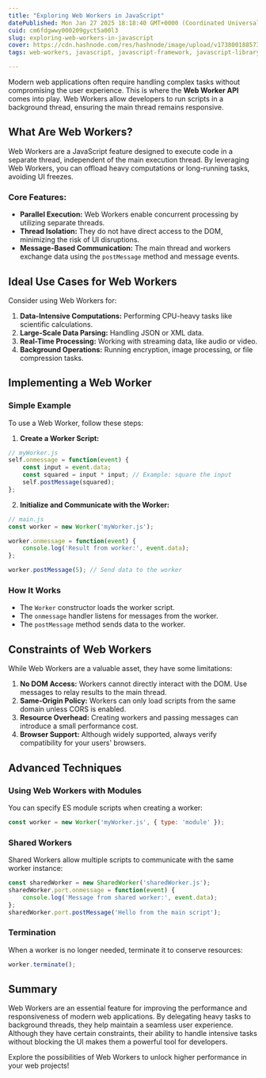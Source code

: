 ```yaml
---
title: "Exploring Web Workers in JavaScript"
datePublished: Mon Jan 27 2025 18:18:40 GMT+0000 (Coordinated Universal Time)
cuid: cm6fdgwwy000209gyct5a00l3
slug: exploring-web-workers-in-javascript
cover: https://cdn.hashnode.com/res/hashnode/image/upload/v1738001885730/f70f336a-d7a7-4928-97b8-2132745669e5.webp
tags: web-workers, javascript, javascript-framework, javascript-library, webworker

---
```


Modern web applications often require handling complex tasks without compromising the user experience. This is where the **Web Worker API** comes into play. Web Workers allow developers to run scripts in a background thread, ensuring the main thread remains responsive.

## What Are Web Workers?

Web Workers are a JavaScript feature designed to execute code in a separate thread, independent of the main execution thread. By leveraging Web Workers, you can offload heavy computations or long-running tasks, avoiding UI freezes.

### Core Features:
- **Parallel Execution:** Web Workers enable concurrent processing by utilizing separate threads.
- **Thread Isolation:** They do not have direct access to the DOM, minimizing the risk of UI disruptions.
- **Message-Based Communication:** The main thread and workers exchange data using the `postMessage` method and message events.

## Ideal Use Cases for Web Workers

Consider using Web Workers for:
1. **Data-Intensive Computations:** Performing CPU-heavy tasks like scientific calculations.
2. **Large-Scale Data Parsing:** Handling JSON or XML data.
3. **Real-Time Processing:** Working with streaming data, like audio or video.
4. **Background Operations:** Running encryption, image processing, or file compression tasks.

## Implementing a Web Worker

### Simple Example
To use a Web Worker, follow these steps:

1. **Create a Worker Script:**
```javascript
// myWorker.js
self.onmessage = function(event) {
    const input = event.data;
    const squared = input * input; // Example: square the input
    self.postMessage(squared);
};
```

2. **Initialize and Communicate with the Worker:**

```javascript
// main.js
const worker = new Worker('myWorker.js');

worker.onmessage = function(event) {
    console.log('Result from worker:', event.data);
};

worker.postMessage(5); // Send data to the worker
```

### How It Works
- The `Worker` constructor loads the worker script.
- The `onmessage` handler listens for messages from the worker.
- The `postMessage` method sends data to the worker.

## Constraints of Web Workers

While Web Workers are a valuable asset, they have some limitations:
1. **No DOM Access:** Workers cannot directly interact with the DOM. Use messages to relay results to the main thread.
2. **Same-Origin Policy:** Workers can only load scripts from the same domain unless CORS is enabled.
3. **Resource Overhead:** Creating workers and passing messages can introduce a small performance cost.
4. **Browser Support:** Although widely supported, always verify compatibility for your users' browsers.

## Advanced Techniques

### Using Web Workers with Modules
You can specify ES module scripts when creating a worker:
```javascript
const worker = new Worker('myWorker.js', { type: 'module' });
```

### Shared Workers
Shared Workers allow multiple scripts to communicate with the same worker instance:
```javascript
const sharedWorker = new SharedWorker('sharedWorker.js');
sharedWorker.port.onmessage = function(event) {
    console.log('Message from shared worker:', event.data);
};
sharedWorker.port.postMessage('Hello from the main script');
```

### Termination
When a worker is no longer needed, terminate it to conserve resources:
```javascript
worker.terminate();
```

## Summary

Web Workers are an essential feature for improving the performance and responsiveness of modern web applications. By delegating heavy tasks to background threads, they help maintain a seamless user experience. Although they have certain constraints, their ability to handle intensive tasks without blocking the UI makes them a powerful tool for developers.

Explore the possibilities of Web Workers to unlock higher performance in your web projects!
